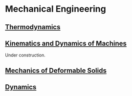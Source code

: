 # Mechanical Engineering

## [Thermodynamics](thermo.html)

## [Kinematics and Dynamics of Machines](me321.html)

Under construction.

## [Mechanics of Deformable Solids](mods.html)

## [Dynamics](dynamics.html)
